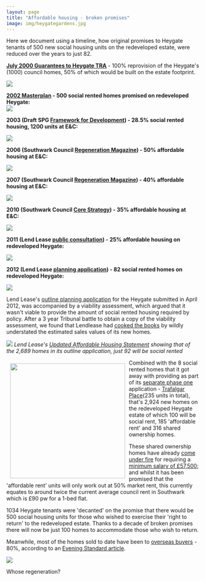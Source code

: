 ```yaml
---
layout: page
title: "Affordable housing - broken promises"
image: img/heygategardens.jpg
---
```

Here we document using a timeline, how original promises to Heygate tenants of 500 new social housing units on the redeveloped estate, were reduced over the years to just 82.

__[July 2000 Guarantees to Heygate TRA](https://35percent.org/img/slrpresentation.pdf)__ - 100% reprovision of the Heygate's (1000) council homes, 50% of which would be built on the estate footprint.

![](https://35percent.org/img/slrpresentation2000.png) 

__[2002 Masterplan](https://www.scribd.com/doc/198503633/EandC-RegenMk1SLRplans) - 500 social rented homes promised on redeveloped Heygate:__  
![](https://crappistmartin.github.io/images/500newhomes.png)


__2003 (Draft SPG [Framework for Development](https://heygatewashome.org/img/Executive_22April2003.pdf)) - 28.5% social rented housing, 1200 units at E&C:__

![](https://pbs.twimg.com/media/Bx9k4VvIQAAesQf.png)


__2006 (Southwark Council [Regeneration Magazine](https://issuu.com/3foxinternational/docs/southwark_3)) - 50% affordable housing at E&C:__

![](https://crappistmartin.github.io/images/southwark_50percentcopy.png)


__2007 (Southwark Council [Regeneration Magazine](https://issuu.com/3foxinternational/docs/southwark_3)) - 40% affordable housing at E&C:__

![](https://crappistmartin.github.io/images/southwark_affordablecopy.png)


__2010 (Southwark Council [Core Strategy](https://www.southwark.gov.uk/downloads/download/2648/documents_for_core_strategy_adoption)) - 35% affordable housing at E&C:__

![](https://crappistmartin.github.io/images/Core_Strategy_82copy.png)


__2011 (Lend Lease [public consultation](https://www.elephantandcastle.org.uk/download,110,illustrative_masterplan.pdf)) - 25% affordable housing on redeveloped Heygate:__

![](https://crappistmartin.github.io/images/Illustrativemasterplan25pccopy.png)


__2012 (Lend Lease [planning application](https://planbuild.southwark.gov.uk/documents/?GetDocument=%7b%7b%7b!WShngyxfax%2fDZG05WBjpyQ%3d%3d!%7d%7d%7d)) - 82 social rented homes on redeveloped Heygate:__  

![](https://crappistmartin.github.io/images/planningapphousingstatementfocus.png)


Lend Lease's [outline planning application](https://planbuild.southwark.gov.uk:8190/online-applications/applicationDetails.do?activeTab=summary&keyVal=_STHWR_DCAPR_9544643) for the Heygate submitted in April 2012, was accompanied by a viability assessment, which argued that it wasn't viable to provide the amount of social rented housing required by policy. After a 3 year Tribunal battle to obtain a copy of the viability assessment, we found that Lendlease had [cooked the books](https://www.theguardian.com/cities/2015/jun/25/london-developers-viability-planning-affordable-social-housing-regeneration-oliver-wainwright) by wildly understated the estimated sales values of its new homes. 

![](https://35percent.org/img/epark92socialrent.jpg)
*Lend Lease's [Updated Affordable Housing Statement](https://35percent.org/img/epupdatedahstrategy.pdf) showing that of the 2,689 homes in its outline application, just 92 will be social rented*

<img src="https://crappistmartin.github.io/images/phaseones106.png" width="300" align="left" style="margin:10px">Combined with the 8 social rented homes that it got away with providing as part of its [separate phase one](https://www.southwark.gov.uk/info/200183/elephant_and_castle/1124/heygate_estate/2) application - [Trafalgar Place](https://trafalgarplace.com)(235 units in total), that's 2,924 new homes on the redeveloped Heygate estate of which 100 will be social rent, 185 'affordable rent' and 316 shared ownership homes. 


These shared ownership homes have already [come under fire](https://www.thelondoneconomic.com/2015/03/17/trafalgar-place-a-damning-indictment-of-affordable-housing-in-london/) for requiring a [minimum salary of £57,500](https://crappistmartin.github.io/images/LQPriceList.pdf); and whilst it has been promised that the 'affordable rent' units will only work out at 50% market rent, this currently equates to around twice the current average council rent in Southwark which is £90 pw for a 1-bed flat. 

1034 Heygate tenants were 'decanted' on the promise that there would be 500 social housing units for those who wished to exercise their 'right to return' to the redeveloped estate. Thanks to a decade of broken promises there will now be just 100 homes to accommodate those who wish to return.

Meanwhile, most of the homes sold to date have been to [overseas buyers](https://35percent.org/img/West_Grove_Colliers_Fact_Sheet.pdf) - 80%, according to an [Evening Standard article](https://www.homesandproperty.co.uk/property-news/renting/living-and-renting-in-elephant-castle-travel-links-parking-schools-best-streets-cost-of-monthly-rent-a130896.html).

![](https://35percent.org/img/80percent.png)

Whose regeneration?







